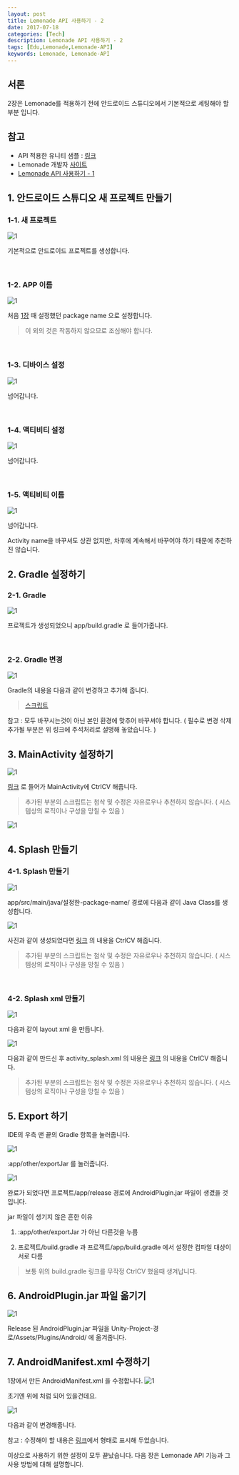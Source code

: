 ```yaml
---
layout: post
title: Lemonade API 사용하기 - 2
date: 2017-07-18
categories: [Tech]
description: Lemonade API 사용하기 - 2
tags: [Edu,Lemonade,Lemonade-API]
keywords: Lemonade, Lemonade-API
---
```


## 서론
2장은 Lemonade를 적용하기 전에 안드로이드 스튜디오에서 기본적으로 세팅해야 할 부분 입니다.


## 참고
- API 적용한 유니티 샘플 : [링크](https://github.com/LemonClub/lemonade-android-api-unity-example)
- Lemonade 개발자 [사이트](http://lemontree.dothome.co.kr/lemonade/)
- [Lemonade API 사용하기 - 1](/tech/2017/07/14/LemonadeAPI-desc-1)


## 1. 안드로이드 스튜디오 새 프로젝트 만들기
### 1-1. 새 프로젝트
![1](/assets/img/2017-7-20-LemonadeAPI-func/10.PNG)

기본적으로 안드로이드 프로젝트를 생성합니다.

<br/>

### 1-2. APP 이름
![1](/assets/img/2017-7-20-LemonadeAPI-func/11.PNG)

처음 [1장](/tech/2017/07/14/LemonadeAPI-desc-1.html) 때 설정했던 package name 으로 설정합니다.

> 이 외의 것은 작동하지 않으므로 조심해야 합니다.

<br/>

### 1-3. 디바이스 설정
![1](/assets/img/2017-7-20-LemonadeAPI-func/12.PNG)

넘어갑니다.

<br/>

### 1-4. 액티비티 설정
![1](/assets/img/2017-7-20-LemonadeAPI-func/13.PNG)

넘어갑니다.

<br/>

### 1-5. 액티비티 이름
![1](/assets/img/2017-7-20-LemonadeAPI-func/14.PNG)

넘어갑니다.

Activity name을 바꾸셔도 상관 없지만, 차후에 계속해서 바꾸어야 하기 때문에 추천하진 않습니다.


## 2. Gradle 설정하기
### 2-1. Gradle
![1](/assets/img/2017-7-20-LemonadeAPI-func/16.PNG)

프로젝트가 생성되었으니 app/build.gradle 로 들어가줍니다.

<br/>

### 2-2. Gradle 변경
![1](/assets/img/2017-7-20-LemonadeAPI-func/17.PNG)

Gradle의 내용을 다음과 같이 변경하고 추가해 줍니다.

> [스크립트](https://github.com/LemonClub/lemonade-androidstudio-unity/blob/master/app/build.gradle)

참고 : 모두 바꾸시는것이 아닌 본인 환경에 맞추어 바꾸셔야 합니다.
( 필수로 변경 삭제 추가될 부분은 위 링크에 주석처리로 설명해 놓았습니다. )


## 3. MainActivity 설정하기
![1](/assets/img/2017-7-20-LemonadeAPI-func/18.PNG)

[링크](https://github.com/LemonClub/lemonade-androidstudio-unity/blob/master/app/src/main/java/net/lemontree/lemonade/MainActivity.java)
로 들어가 MainActivity에 CtrlCV 해줍니다.

> 추가된 부분의 스크립트는 첨삭 및 수정은 자유로우나 추천하지 않습니다.
( 시스템상의 로직이나 구성을 망칠 수 있음 )

![1](/assets/img/2017-7-20-LemonadeAPI-func/19.PNG)


## 4. Splash 만들기
### 4-1. Splash 만들기
![1](/assets/img/2017-7-20-LemonadeAPI-func/20.PNG)

app/src/main/java/설정한-package-name/ 경로에 다음과 같이 Java Class를 생성합니다.

![1](/assets/img/2017-7-20-LemonadeAPI-func/21.PNG)

사진과 같이 생성되었다면 [링크](https://github.com/LemonClub/lemonade-androidstudio-unity/blob/master/app/src/main/java/net/lemontree/lemonade/Splash.java) 의 내용을 CtrlCV 해줍니다.

> 추가된 부분의 스크립트는 첨삭 및 수정은 자유로우나 추천하지 않습니다.
( 시스템상의 로직이나 구성을 망칠 수 있음 )

<br/>

### 4-2. Splash xml 만들기
![1](/assets/img/2017-7-20-LemonadeAPI-func/23.PNG)

다음과 같이 layout xml 을 만듭니다.

![1](/assets/img/2017-7-20-LemonadeAPI-func/24.PNG)

다음과 같이 만드신 후 activity_splash.xml 의 내용은 [링크](https://github.com/LemonClub/lemonade-androidstudio-unity/blob/master/app/src/main/res/layout/activity_splash.xml) 의 내용을 CtrlCV 해줍니다.

> 추가된 부분의 스크립트는 첨삭 및 수정은 자유로우나 추천하지 않습니다.
( 시스템상의 로직이나 구성을 망칠 수 있음 )


## 5. Export 하기
IDE의 우측 맨 끝의 Gradle 항목을 눌러줍니다.

![1](/assets/img/2017-7-20-LemonadeAPI-func/27.PNG)

:app/other/exportJar 를 눌러줍니다.

![1](/assets/img/2017-7-20-LemonadeAPI-func/28.PNG)

완료가 되었다면
프로젝트/app/release 경로에 AndroidPlugin.jar 파일이 생겼을 것입니다.

jar 파일이 생기지 않은 흔한 이유
1. :app/other/exportJar 가 아닌 다른것을 누름

2. 프로젝트/build.gradle 과 프로젝트/app/build.gradle 에서 설정한 컴파일 대상이 서로 다름
  > 보통 위의 build.gradle 링크를 무작정 CtrlCV 했을때 생겨납니다.

## 6. AndroidPlugin.jar 파일 옮기기
![1](/assets/img/2017-7-20-LemonadeAPI-func/30.PNG)

Release 된 AndroidPlugin.jar 파일을 Unity-Project-경로/Assets/Plugins/Android/ 에 옮겨줍니다.


## 7. AndroidManifest.xml 수정하기
1장에서 만든 AndroidManifest.xml 을 수정합니다.
![1](/assets/img/2017-7-20-LemonadeAPI-func/31.PNG)

초기엔 위에 처럼 되어 있을건데요.

![1](/assets/img/2017-7-20-LemonadeAPI-func/32.PNG)

다음과 같이 변경해줍니다.

참고 : 수정해야 할 내용은 [링크](https://github.com/LemonClub/lemonade-android-api-unity-example/blob/master/Assets/Plugins/Android/AndroidManifest.xml)에서 <!-- 기호 --> 형태로 표시해 두었습니다.

이상으로 사용하기 위한 설정이 모두 끝났습니다.
다음 장은 Lemonade API 기능과 그 사용 방법에 대해 설명합니다.

